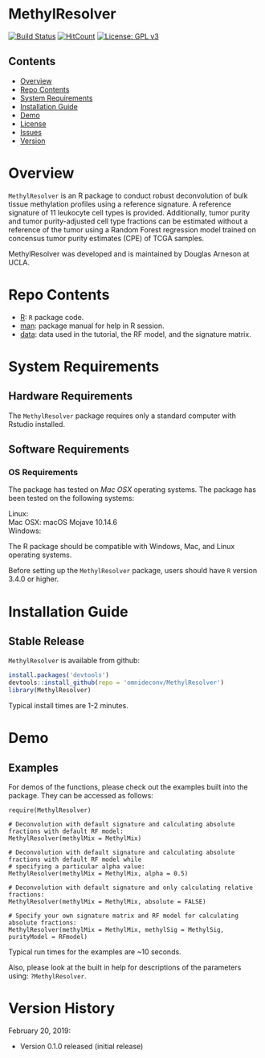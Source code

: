 # MethylResolver

[![Build Status](https://travis-ci.org/darneson/MethylResolver.png?branch=master)](https://travis-ci.org/darneson/MethylResolver)
[![HitCount](http://hits.dwyl.com/darneson/MethylResolver.svg)](http://hits.dwyl.com/darneson/MethylResolver)
[![License: GPL v3](https://img.shields.io/badge/License-GPLv3-blue.svg)](https://www.gnu.org/licenses/gpl-3.0)

## Contents

- [Overview](#overview)
- [Repo Contents](#repo-contents)
- [System Requirements](#system-requirements)
- [Installation Guide](#installation-guide)
- [Demo](#demo)
- [License](./LICENSE)
- [Issues](https://github.com/darneson/MethylResolver/issues)
- [Version](#version-history)

# Overview
``MethylResolver`` is an R package to conduct robust deconvolution of bulk tissue methylation profiles using a reference signature. A reference signature of 11 leukocyte cell types is provided. Additionally, tumor purity and tumor purity-adjusted cell type fractions can be estimated without a reference of the tumor using a Random Forest regression model trained on concensus tumor purity estimates (CPE) of TCGA samples.

MethylResolver was developed and is maintained by Douglas Arneson at UCLA.

# Repo Contents

- [R](./R): `R` package code.
- [man](./man): package manual for help in R session.
- [data](./data): data used in the tutorial, the RF model, and the signature matrix.

# System Requirements

## Hardware Requirements

The `MethylResolver` package requires only a standard computer with Rstudio installed.

## Software Requirements

### OS Requirements

The package has tested on *Mac OSX* operating systems. The package has been tested on the following systems:

Linux:  
Mac OSX: macOS Mojave 10.14.6  
Windows:  

The R package should be compatible with Windows, Mac, and Linux operating systems.

Before setting up the `MethylResolver` package, users should have `R` version 3.4.0 or higher.

# Installation Guide

## Stable Release

`MethylResolver` is available from github:

```r
install.packages('devtools')
devtools::install_github(repo = 'omnideconv/MethylResolver')
library(MethylResolver)
```

Typical install times are 1-2 minutes.

# Demo

## Examples

For demos of the functions, please check out the examples built into the package. They can be accessed as follows:

```
require(MethylResolver)

# Deconvolution with default signature and calculating absolute fractions with default RF model:
MethylResolver(methylMix = MethylMix)

# Deconvolution with default signature and calculating absolute fractions with default RF model while 
# specifying a particular alpha value:
MethylResolver(methylMix = MethylMix, alpha = 0.5)

# Deconvolution with default signature and only calculating relative fractions:
MethylResolver(methylMix = MethylMix, absolute = FALSE)

# Specify your own signature matrix and RF model for calculating absolute fractions:
MethylResolver(methylMix = MethylMix, methylSig = MethylSig, purityModel = RFmodel)
```

Typical run times for the examples are ~10 seconds.

Also, please look at the built in help for descriptions of the parameters using: `?MethylResolver`.

# Version History

February 20, 2019:
* Version 0.1.0 released (initial release)
